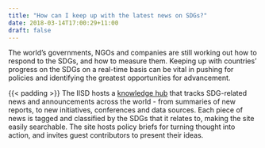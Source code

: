 ```yaml
---
title: "How can I keep up with the latest news on SDGs?"
date: 2018-03-14T17:00:29+11:00
draft: false
---
```


The world’s governments, NGOs and companies are still working out how to respond to the SDGs, and how to measure them. Keeping up with countries’ progress on the SDGs on a real-time basis can be vital in pushing for policies and identifying the greatest opportunities for advancement.

 {{< padding >}}
The IISD hosts a [knowledge hub](http://sdg.iisd.org) that tracks SDG-related news and announcements across the world - from summaries of new reports, to new initiatives, conferences and data sources. Each piece of news is tagged and classified by the SDGs that it relates to, making the site easily searchable. The site hosts policy briefs for turning thought into action, and invites guest contributors to present their ideas.
